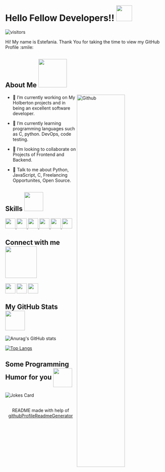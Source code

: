 <h1> Hello Fellow Developers!! <img src = "https://www.qnap.com/solution/koibot/images/koibot_ani1.gif" width = 50px> </h1>
<p align='center'>

![visitors](https://visitor-badge.glitch.me/badge?page_id=knia10.knia10)

</p>
<div size='20px'> Hi! My name is Estefania. Thank You for taking the time to view my GitHub Profile :smile: 
</div>

<h2> About Me <img src = "https://media0.giphy.com/media/KDDpcKigbfFpnejZs6/giphy.gif?cid=ecf05e47oy6f4zjs8g1qoiystc56cu7r9tb8a1fe76e05oty&rid=giphy.gif" width = 90px></h2>

<img width="55%" align="right" alt="Github" src="https://raw.githubusercontent.com/onimur/.github/master/.resources/git-header.svg" />


- 🔭 I’m currently working on My Holberton projects and in being an excellent software developer.

- 🌱 I’m currently learning programming languages such as C, python. DevOps, code testing. 

- 👯 I’m looking to collaborate on Projects of Frontend and Backend. 

- 💬 Talk to me about Python, JavaScript, C, Freelancing Opportunites, Open Source. 

<h2> Skills <img src = "https://media2.giphy.com/media/H6nUFMV3S7MjSN2YxM/200w.gif" width = 60px> </h2>
<a href= https://github.com/knia10?tab=repositories&q=&type=&language=python&sort= > <img width ='32px' src ='https://raw.githubusercontent.com/rahulbanerjee26/githubAboutMeGenerator/main/icons/python.svg'> </a>
<a href= https://github.com/knia10?tab=repositories&q=&type=&language=javascript&sort= > <img width ='32px' src ='https://raw.githubusercontent.com/rahulbanerjee26/githubAboutMeGenerator/main/icons/javascript.svg'> </a>
<a href= https://github.com/knia10?tab=repositories&q=&type=&language=c&sort= > <img width ='32px' src ='https://raw.githubusercontent.com/rahulbanerjee26/githubAboutMeGenerator/main/icons/c.svg'> </a>
<a href= https://github.com/knia10?tab=repositories&q=&type=&language=html&sort= > <img width ='32px' src ='https://raw.githubusercontent.com/rahulbanerjee26/githubAboutMeGenerator/main/icons/html.svg'> </a>
<a href= https://github.com/knia10?tab=repositories&q=&type=&language=css&sort= > <img width ='32px' src ='https://raw.githubusercontent.com/rahulbanerjee26/githubAboutMeGenerator/main/icons/css.svg'> </a>
<a href= https://github.com/knia10?tab=repositories&q=&type=&language=bash&sort= > <img width ='32px' src ='https://raw.githubusercontent.com/rahulbanerjee26/githubAboutMeGenerator/main/icons/bash.svg'> </a>


<h2> Connect with me <img src='https://media2.giphy.com/media/uMN4TrmpHbkYmrzgok/200w.gif?cid=82a1493b7ufxek83uazbo7pt5y7twjto7yun19qo2kkz0k5o&rid=200w.gif&ct=g' width="100px"> </h2>
<a href = 'https://www.linkedin.com/in/Estefania Ruiz'> <img width = '32px' align= 'center' src="https://raw.githubusercontent.com/rahulbanerjee26/githubAboutMeGenerator/main/icons/linked-in-alt.svg"/></a> 
<a href = 'https://www.twitter.com/@Nia_Ruiz10'> <img width = '32px' align= 'center' src="https://raw.githubusercontent.com/rahulbanerjee26/githubAboutMeGenerator/main/icons/twitter.svg"/></a> 
<a href = 'https://www.github.com/knia10'> <img width = '32px' align= 'center' src="https://raw.githubusercontent.com/rahulbanerjee26/githubAboutMeGenerator/main/icons/github.svg"/></a> 



<h2> My GitHub Stats <img src='https://camo.githubusercontent.com/5a191a6729f1a961e475c769fe8968b4c4850c04be6be2b1cf21744c04f4b3f5/68747470733a2f2f692e696d6775722e636f6d2f626c32587234382e706e67' width='62px'> </h2>

![Anurag's GitHub stats](https://github-readme-stats.vercel.app/api?username=knia10&show_icons=true&theme=tokyonight)

[![Top Langs](https://github-readme-stats.vercel.app/api/top-langs/?username=knia10&layout=compact&theme=tokyonight)](https://github.com/anuraghazra/github-readme-stats)

<h2> Some Programming Humor for you <img align ='center' src='https://gifimage.net/wp-content/uploads/2018/11/lol-gif-transparent-8.gif' width = '60px'></h2>

![Jokes Card](https://readme-jokes.vercel.app/api?theme=cobalt)


<br>
<footer align='center'>README made with help of <a href='https://github.com/rahulbanerjee26/githubProfileReadmeGenerator'>githubProfileReadmeGenerator</a> </footer>
